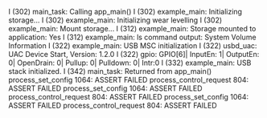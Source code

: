I (302) main_task: Calling app_main()
I (302) example_main: Initializing storage...
I (302) example_main: Initializing wear levelling
I (302) example_main: Mount storage...
I (312) example_main: Storage mounted to application: Yes
I (312) example_main: 
ls command output:
System Volume Information
I (322) example_main: USB MSC initialization
I (322) usbd_uac: UAC Device Start, Version: 1.2.0
I (322) gpio: GPIO[6]| InputEn: 1| OutputEn: 0| OpenDrain: 0| Pullup: 0| Pulldown: 0| Intr:0 
I (332) example_main: USB stack initialized.
I (342) main_task: Returned from app_main()
process_set_config 1064: ASSERT FAILED
process_control_request 804: ASSERT FAILED
process_set_config 1064: ASSERT FAILED
process_control_request 804: ASSERT FAILED
process_set_config 1064: ASSERT FAILED
process_control_request 804: ASSERT FAILED